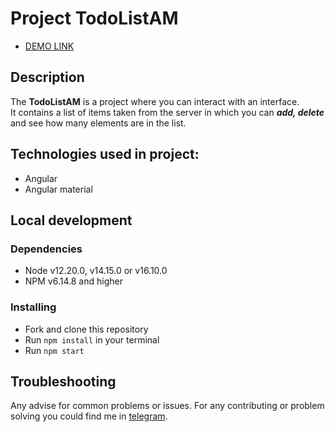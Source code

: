 # Project TodoListAM

- [DEMO LINK](https://vonatlus.github.io/TodoListAM/)

## Description


The **TodoListAM** is a project where you can interact with an interface. <br />
It contains a list of items taken from the server in which you can ***add, delete*** and see how many elements are in the list.

## Technologies used in project:

* Angular
* Angular material

## Local development

### Dependencies
* Node v12.20.0, v14.15.0 or v16.10.0
* NPM v6.14.8 and higher

### Installing
* Fork and clone this repository
* Run `npm install` in your terminal
* Run `npm start`

## Troubleshooting

Any advise for common problems or issues.
For any contributing or problem solving you could find me in [telegram](https://t.me/Sultanov_Aleksandre).
